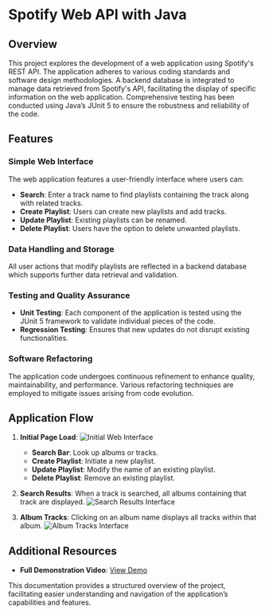 # Spotify Web API with Java

## Overview

This project explores the development of a web application using Spotify's REST API. The application adheres to various coding standards and software design methodologies. A backend database is integrated to manage data retrieved from Spotify's API, facilitating the display of specific information on the web application. Comprehensive testing has been conducted using Java’s JUnit 5 to ensure the robustness and reliability of the code.

## Features

### Simple Web Interface
The web application features a user-friendly interface where users can:
- **Search**: Enter a track name to find playlists containing the track along with related tracks.
- **Create Playlist**: Users can create new playlists and add tracks.
- **Update Playlist**: Existing playlists can be renamed.
- **Delete Playlist**: Users have the option to delete unwanted playlists.

### Data Handling and Storage
All user actions that modify playlists are reflected in a backend database which supports further data retrieval and validation.

### Testing and Quality Assurance
- **Unit Testing**: Each component of the application is tested using the JUnit 5 framework to validate individual pieces of the code.
- **Regression Testing**: Ensures that new updates do not disrupt existing functionalities.

### Software Refactoring
The application code undergoes continuous refinement to enhance quality, maintainability, and performance. Various refactoring techniques are employed to mitigate issues arising from code evolution.

## Application Flow

1. **Initial Page Load**:
   ![Initial Web Interface](https://github.com/ananyavarsha/spotifyv2/blob/master/1.jpg)
   - **Search Bar**: Look up albums or tracks.
   - **Create Playlist**: Initiate a new playlist.
   - **Update Playlist**: Modify the name of an existing playlist.
   - **Delete Playlist**: Remove an existing playlist.

2. **Search Results**:
   When a track is searched, all albums containing that track are displayed.
   ![Search Results Interface](https://github.com/ananyavarsha/spotifyv2/blob/master/2.jpg)

3. **Album Tracks**:
   Clicking on an album name displays all tracks within that album.
   ![Album Tracks Interface](https://github.com/ananyavarsha/spotifyv2/blob/master/3.jpg)

## Additional Resources
- **Full Demonstration Video**: [View Demo](https://liveconcordia-my.sharepoint.com/:f:/g/personal/ar_saxe_live_concordia_ca/El49r-Dgkw5Fk72EVfn3UlkBqKujlyiTOhaegpLVuaChwg?e=yTN6f0)

This documentation provides a structured overview of the project, facilitating easier understanding and navigation of the application’s capabilities and features.
